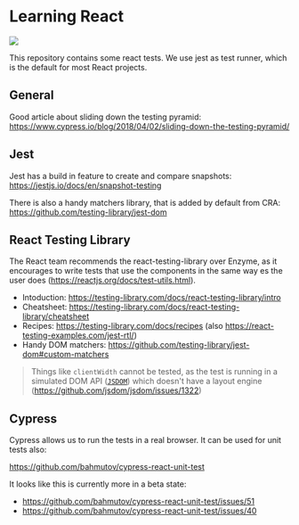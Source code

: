 # Learning React

![](https://github.com/feedm3/learning-react/workflows/CI/badge.svg)

This repository contains some react tests. We use jest as test runner, which is the default for most React projects.

## General

Good article about sliding down the testing pyramid: https://www.cypress.io/blog/2018/04/02/sliding-down-the-testing-pyramid/

## Jest

Jest has a build in feature to create and compare snapshots: https://jestjs.io/docs/en/snapshot-testing

There is also a handy matchers library, that is added by default from CRA: https://github.com/testing-library/jest-dom

## React Testing Library

The React team recommends the react-testing-library over Enzyme, as it encourages to write tests that use the 
components in the same way es the user does (https://reactjs.org/docs/test-utils.html).

- Intoduction: https://testing-library.com/docs/react-testing-library/intro
- Cheatsheet: https://testing-library.com/docs/react-testing-library/cheatsheet
- Recipes: https://testing-library.com/docs/recipes (also https://react-testing-examples.com/jest-rtl/)
- Handy DOM matchers: https://github.com/testing-library/jest-dom#custom-matchers
    
> Things like `clientWidth` cannot be tested, as the test is running in
> a simulated DOM API ([`JSDOM`](https://github.com/jsdom/jsdom)) which doesn't have a layout engine (https://github.com/jsdom/jsdom/issues/1322)

## Cypress

Cypress allows us to run the tests in a real browser. It can be used for unit tests also:

https://github.com/bahmutov/cypress-react-unit-test

It looks like this is currently more in a beta state:

- https://github.com/bahmutov/cypress-react-unit-test/issues/51
- https://github.com/bahmutov/cypress-react-unit-test/issues/40
